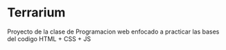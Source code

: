 # Terrarium
Proyecto de la clase de Programacion web enfocado a practicar las bases del codigo HTML + CSS + JS 
